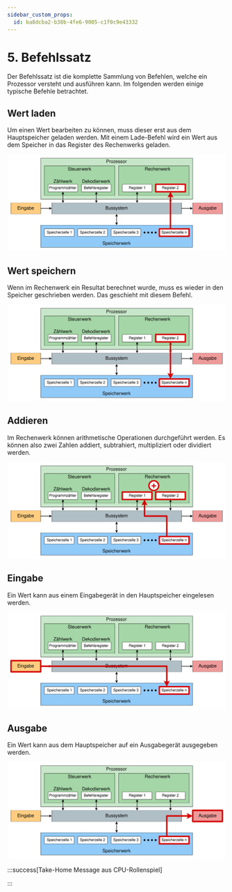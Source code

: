 ```yaml
---
sidebar_custom_props:
  id: ba8dcba2-b38b-4fe6-9005-c1f0c9e43332
---
```


# 5. Befehlssatz

Der Befehlssatz ist die komplette Sammlung von Befehlen, welche ein Prozessor versteht und ausführen kann. Im folgenden werden einige typische Befehle betrachtet.

## Wert laden

Um einen Wert bearbeiten zu können, muss dieser erst aus dem Hauptspeicher geladen werden. Mit einem Lade-Befehl wird ein Wert aus dem Speicher in das Register des Rechenwerks geladen.

![](images/05-load.svg)

## Wert speichern

Wenn im Rechenwerk ein Resultat berechnet wurde, muss es wieder in den Speicher geschrieben werden. Das geschieht mit diesem Befehl.

![](images/05-store.svg)

## Addieren

Im Rechenwerk können arithmetische Operationen durchgeführt werden. Es können also zwei Zahlen addiert, subtrahiert, multipliziert oder dividiert werden.

![](images/05-add.svg)

## Eingabe

Ein Wert kann aus einem Eingabegerät in den Hauptspeicher eingelesen werden.

![](images/05-input.svg)

## Ausgabe

Ein Wert kann aus dem Hauptspeicher auf ein Ausgabegerät ausgegeben werden.

![](images/05-output.svg)


:::success[Take-Home Message aus CPU-Rollenspiel]

<Answer type="text" webKey="c7958ed6-c67d-4154-8051-6d9c1fadd5e2" />

:::

